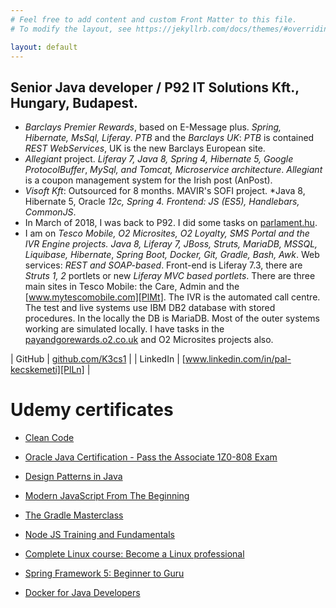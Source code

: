 ```yaml
---
# Feel free to add content and custom Front Matter to this file.
# To modify the layout, see https://jekyllrb.com/docs/themes/#overriding-theme-defaults

layout: default
---
```


## Senior Java developer / P92 IT Solutions Kft., Hungary, Budapest.

- *Barclays Premier Rewards*, based on E-Message plus. *Spring, Hibernate, MsSql,
Liferay*. *PTB* and the *Barclays UK*: *PTB* is contained *REST WebServices*, UK is the new
Barclays European site.
- *Allegiant* project. *Liferay 7, Java 8, Spring 4, Hibernate 5, Google ProtocolBuffer*,
*MySql, and Tomcat, Microservice architecture*. *Allegiant* is a coupon management
system for the Irish post (AnPost).
- *Visoft Kft*: Outsourced for 8 months. MAVIR's SOFI project. *Java 8, Hibernate 5, Oracle
*12c, Spring 4. Frontend: JS (ES5), Handlebars, CommonJS*.
- In March of 2018, I was back to P92. I did some tasks on [parlament.hu][PlPh].
- I am on *Tesco Mobile, O2 Microsites, O2 Loyalty, SMS Portal and the IVR Engine*
*projects. Java 8, Liferay 7, JBoss, Struts, MariaDB, MSSQL, Liquibase, Hibernate*,
*Spring Boot, Docker, Git, Gradle, Bash, Awk*. Web services: *REST and SOAP-based*. 
Front-end is Liferay 7.3, there are *Struts 1, 2*
portlets or new *Liferay MVC based portlets*. There are three main sites in Tesco
Mobile: the Care, Admin and the [www.mytescomobile.com][PlMt]. The IVR is the
automated call centre. The test and live systems use IBM DB2 database with stored
procedures. In the locally the DB is MariaDB. Most of the outer systems working are
simulated locally. I have tasks in the [payandgorewards.o2.co.uk][PlRw] and O2 Microsites
projects also.

| GitHub | [github.com/K3cs1][PlGh] |
| LinkedIn | [www.linkedin.com/in/pal-kecskemeti][PlLn] |

# Udemy certificates #
- [Clean Code][UcCc]
- [Oracle Java Certification - Pass the Associate 1Z0-808 Exam][UcOj]
- [Design Patterns in Java][UcDj]
- [Modern JavaScript From The Beginning][UcMj]
- [The Gradle Masterclass][UcGm]
- [Node JS Training and Fundamentals][UcNj]
- [Complete Linux course: Become a Linux professional][UcCl]
- [Spring Framework 5: Beginner to Guru][UcSf]
- [Docker for Java Developers][UcDo]

   [PlGh]: <https://github.com/K3cs1>
   [PlLn]: <https://www.linkedin.com/in/pal-kecskemeti>
   [PlPh]: <https://parlament.hu>
   [PlMt]: <https://www.mytescomobile.com>
   [PlRw]: <https://payandgorewards.o2.co.uk>
   [UcCc]: <https://www.udemy.com/certificate/UC-cfedefdd-bc19-4f54-981b-0552195c1c05>
   [UcOj]: <https://www.udemy.com/certificate/UC-TANPMHZ9>
   [UcDj]: <https://www.udemy.com/certificate/UC-bf064959-763d-4443-a9b9-afb8b6b8a1b7>
   [UcMj]: <https://www.udemy.com/certificate/UC-RXDT9YJZ>
   [UcGm]: <https://www.udemy.com/certificate/UC-ANWORGW4>
   [UcNj]: <https://www.udemy.com/certificate/UC-PKCCUIDO>
   [UcCl]: <https://www.udemy.com/certificate/UC-f5cf7cb9-0106-4449-853f-2cd0c7ee98fc>
   [UcSf]: <https://www.udemy.com/certificate/UC-CLR1TS82>
   [UcDo]: <https://www.udemy.com/certificate/UC-HM4Z2JUQ>